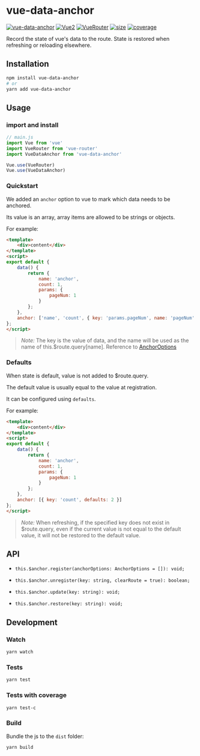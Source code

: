 # vue-data-anchor

[![vue-data-anchor](https://img.shields.io/badge/VueDataAnchor-1.1-brightgreen.svg)](https://www.npmjs.com/package/vue-data-anchor) [![Vue2](https://img.shields.io/badge/Vue-2.x-brightgreen.svg)](https://vuejs.org/) [![VueRouter](https://img.shields.io/badge/VueRouter-3.x-brightgreen.svg)](https://router.vuejs.org/) [![size](https://img.shields.io/badge/size-3.6k-brightgreen.svg)](https://github.com/ren-wei/vue-data-anchor) [![coverage](https://img.shields.io/badge/coverage-100%-brightgreen.svg)](https://github.com/ren-wei/vue-data-anchor)

Record the state of vue's data to the route. State is restored when refreshing or reloading elsewhere.

## Installation

```bash
npm install vue-data-anchor
# or
yarn add vue-data-anchor
```

## Usage

### import and install

```js
// main.js
import Vue from 'vue'
import VueRouter from 'vue-router'
import VueDataAnchor from 'vue-data-anchor'

Vue.use(VueRouter)
Vue.use(VueDataAnchor)
```

### Quickstart

We added an `anchor` option to vue to mark which data needs to be anchored.

Its value is an array, array items are allowed to be strings or objects.

For example:

```html
<template>
    <div>content</div>
</template>
<script>
export default {
    data() {
        return {
            name: 'anchor',
            count: 1,
            params: {
                pageNum: 1
            }
        };
    },
    anchor: ['name', 'count', { key: 'params.pageNum', name: 'pageNum' }]
};
</script>
```

> *Note:* The key is the value of data, and the name will be used as the name of this.$route.query[name]. Reference to [AnchorOptions](https://github.com/ren-wei/vue-data-anchor/blob/master/types/index.d.ts)

### Defaults

When state is default, value is not added to $route.query.

The default value is usually equal to the value at registration.

It can be configured using `defaults`.

For example:

```html
<template>
    <div>content</div>
</template>
<script>
export default {
    data() {
        return {
            name: 'anchor',
            count: 1,
            params: {
                pageNum: 1
            }
        };
    },
    anchor: [{ key: 'count', defaults: 2 }]
};
</script>
```

> *Note:* When refreshing, if the specified key does not exist in $route.query, even if the current value is not equal to the default value, it will not be restored to the default value.

## API

* `this.$anchor.register(anchorOptions: AnchorOptions = []): void;`

* `this.$anchor.unregister(key: string, clearRoute = true): boolean;`

* `this.$anchor.update(key: string): void;`

* `this.$anchor.restore(key: string): void;`

## Development

### Watch

```bash
yarn watch
```

### Tests

```bash
yarn test
```

### Tests with coverage

```bash
yarn test-c
```

### Build

Bundle the js to the `dist` folder:

```bash
yarn build
```


